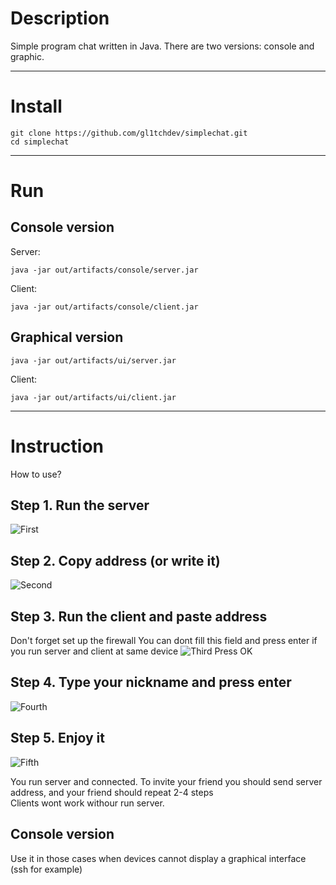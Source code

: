 # Description
Simple program chat written in Java. There are two versions: console and graphic. 
____
# Install
```
git clone https://github.com/gl1tchdev/simplechat.git    
cd simplechat
```
____
# Run
## Console version
Server:
```
java -jar out/artifacts/console/server.jar
```
Client:
```
java -jar out/artifacts/console/client.jar
```
## Graphical version
```
java -jar out/artifacts/ui/server.jar
```
Client:
```
java -jar out/artifacts/ui/client.jar
```
____
# Instruction
How to use?
## Step 1. Run the server
![First](https://i.imgur.com/5kyJMZL.png "UI server")
## Step 2. Copy address (or write it)
![Second](https://i.imgur.com/fwjAmhQ.png "UI server")
## Step 3. Run the client and paste address

Don't forget set up the firewall
You can dont fill this field and press enter if you run server and client at same device
![Third](https://i.imgur.com/6ZO8BgJ.png "UI client")
Press OK
## Step 4. Type your nickname and press enter 
![Fourth](https://i.imgur.com/RUUKOqp.png "UI client")
## Step 5. Enjoy it
![Fifth](https://i.imgur.com/LUK57qE.png "UI client")

You run server and connected. To invite your friend you should send server address, and your friend should repeat 2-4 steps  
Clients wont work withour run server.
## Console version
Use it in those cases when devices cannot display a graphical interface (ssh for example)